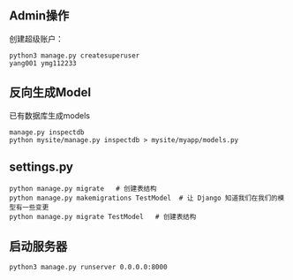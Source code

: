 
## Admin操作
创建超级账户：
```
python3 manage.py createsuperuser
yang001 ymg112233
```

## 反向生成Model
已有数据库生成models
```
manage.py inspectdb
python mysite/manage.py inspectdb > mysite/myapp/models.py
```

## settings.py
```
python manage.py migrate   # 创建表结构
python manage.py makemigrations TestModel  # 让 Django 知道我们在我们的模型有一些变更
python manage.py migrate TestModel   # 创建表结构
```

## 启动服务器
```
python3 manage.py runserver 0.0.0.0:8000
```

